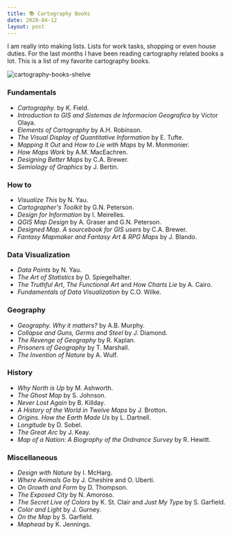 ```yaml
---
title: 📚 Cartography Books
date: 2020-04-12
layout: post
---
```


I am really into making lists. Lists for work tasks, shopping or even house duties. For the last months I have been reading cartography related books a lot. This is a list of my favorite cartography books. 

![cartography-books-shelve](https://github.com/ramiroaznar/blog/blob/master/assets/imgs/2020-04-12-books.jpg?raw=true)

### Fundamentals

* _Cartography._ by K. Field.
* _Introduction to GIS and Sistemas de Informacion Geografica_ by Victor Olaya.
* _Elements of Cartography_ by A.H. Robinson.
* _The Visual Display of Quantitative Information_ by E. Tufte.
* _Mapping It Out_ and _How to Lie with Maps_ by M. Monmonier.
* _How Maps Work_ by A.M. MacEachren.
* _Designing Better Maps_ by C.A. Brewer.
* _Semiology of Graphics_ by J. Bertin.

### How to

* _Visualize This_ by N. Yau.
* _Cartographer's Toolkit_ by G.N. Peterson.
* _Design for Information_ by I. Meirelles.
* _QGIS Map Design_ by A. Graser and G.N. Peterson.
* _Designed Map. A sourcebook for GIS users_ by C.A. Brewer.
* _Fantasy Mapmaker and Fantasy Art & RPG Maps_ by J. Blando.

### Data Visualization

* _Data Points_ by N. Yau.
* _The Art of Statistics_ by D. Spiegelhalter.
* _The Truthful Art_, _The Functional Art_ and _How Charts Lie_ by A. Cairo.
* _Fundamentals of Data Visualization_ by C.O. Wilke.

### Geography

* _Geography. Why it matters?_ by A.B. Murphy.
* _Collapse and Guns, Germs and Steel_ by J. Diamond.
* _The Revenge of Geography_ by R. Kaplan.
* _Prisoners of Geography_ by T. Marshall.
* _The Invention of Nature_ by A. Wulf.

### History

* _Why North is Up_ by M. Ashworth.
* _The Ghost Map_ by S. Johnson.
* _Never Lost Again_ by B. Killday.
* _A History of the World in Twelve Maps_ by J. Brotton.
* _Origins. How the Earth Made Us_ by L. Dartnell.
* _Longitude_ by D. Sobel.
* _The Great Arc_ by J. Keay.
* _Map of a Nation: A Biography of the Ordnance Survey_ by R. Hewitt.

### Miscellaneous

* _Design with Nature_ by I. McHarg.
* _Where Animals Go_ by J. Cheshire and O. Uberti.
* _On Growth and Form_ by D. Thompson.
* _The Exposed City_ by N. Amoroso.
* _The Secret Live of Colors_ by K. St. Clair and _Just My Type_ by S. Garfield.
* _Color and Light_ by J. Gurney.
* _On the Map_ by S. Garfield.
* _Maphead_ by K. Jennings.
